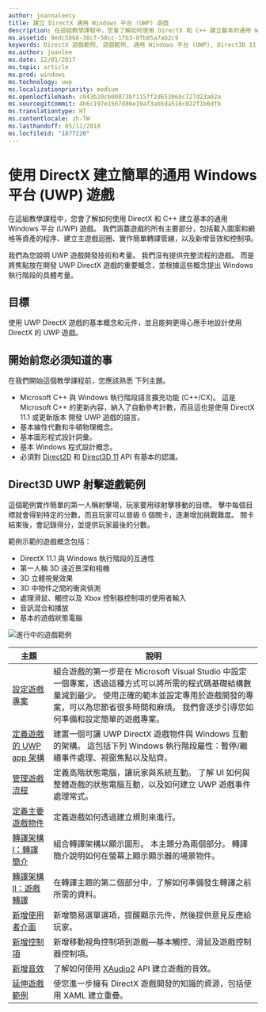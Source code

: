 ```yaml
---
author: joannaleecy
title: 建立 DirectX 通用 Windows 平台 (UWP) 遊戲
description: 在這組教學課程中，您會了解如何使用 DirectX 和 C++ 建立基本的通用 Windows 平台 (UWP) 遊戲。
ms.assetid: 9edc5868-38cf-58cc-1fb3-8fb85a7ab2c9
keywords: DirectX 遊戲範例, 遊戲範例, 通用 Windows 平台 (UWP), Direct3D 11 遊戲
ms.author: joanlee
ms.date: 12/01/2017
ms.topic: article
ms.prod: windows
ms.technology: uwp
ms.localizationpriority: medium
ms.openlocfilehash: c043b20cb00873bf115ff2d65306bc727d23a02a
ms.sourcegitcommit: 4b6c197e1567d86e19af3ab5da516c022f1b6dfb
ms.translationtype: HT
ms.contentlocale: zh-TW
ms.lasthandoff: 05/11/2018
ms.locfileid: "1877220"
---
```

# <a name="create-a-simple-universal-windows-platform-uwp-game-with-directx"></a>使用 DirectX 建立簡單的通用 Windows 平台 (UWP) 遊戲

在這組教學課程中，您會了解如何使用 DirectX 和 C++ 建立基本的通用 Windows 平台 (UWP) 遊戲。 我們涵蓋遊戲的所有主要部分，包括載入圖案和網格等資產的程序、建立主遊戲迴圈、實作簡單轉譯管線，以及新增音效和控制項。

我們為您說明 UWP 遊戲開發技術和考量。 我們沒有提供完整流程的遊戲。 而是將焦點放在開發 UWP DirectX 遊戲的重要概念，並根據這些概念提出 Windows 執行階段的具體考量。

## <a name="objective"></a>目標

使用 UWP DirectX 遊戲的基本概念和元件，並且能夠更得心應手地設計使用 DirectX 的 UWP 遊戲。

## <a name="what-you-need-to-know-before-starting"></a>開始前您必須知道的事


在我們開始這個教學課程前，您應該熟悉 下列主題。

-   Microsoft C++ 與 Windows 執行階段語言擴充功能 (C++/CX)。 這是 Microsoft C++ 的更新內容，納入了自動參考計數，而且這也是使用 DirectX 11.1 或更新版本 開發 UWP 遊戲的語言。
-   基本線性代數和牛頓物理概念。
-   基本圖形程式設計詞彙。
-   基本 Windows 程式設計概念。
-   必須對 [Direct2D](https://msdn.microsoft.com/library/windows/apps/dd370990.aspx) 和 [Direct3D 11](https://msdn.microsoft.com/library/windows/desktop/hh404569) API 有基本的認識。

##  <a name="direct3d-uwp-shooting-game-sample"></a>Direct3D UWP 射擊遊戲範例


這個範例實作簡單的第一人稱射擊場，玩家要用球射擊移動的目標。 擊中每個目標就會得到特定的分數，而且玩家可以晉級 6 個關卡，逐漸增加挑戰難度。 關卡結束後，會記錄得分，並提供玩家最後的分數。

範例示範的遊戲概念包括：

-   DirectX 11.1 與 Windows 執行階段的互通性
-   第一人稱 3D 遠近景深和相機
-   3D 立體視覺效果
-   3D 中物件之間的衝突偵測
-   處理滑鼠、觸控以及 Xbox 控制器控制項的使用者輸入
-   音訊混合和播放
-   基本的遊戲狀態電腦

![進行中的遊戲範例](images/simple-dx-game-overview.png)

| 主題 | 說明 |
|-------|-------------|
|[設定遊戲專案](tutorial--setting-up-the-games-infrastructure.md) | 組合遊戲的第一步是在 Microsoft Visual Studio 中設定一個專案，透過這種方式可以將所需的程式碼基礎結構數量減到最少。 使用正確的範本並設定專用於遊戲開發的專案，可以為您節省很多時間和麻煩。 我們會逐步引導您如何準備和設定簡單的遊戲專案。 |
| [定義遊戲的 UWP app 架構](tutorial--building-the-games-uwp-app-framework.md) | 建置一個可讓 UWP DirectX 遊戲物件與 Windows 互動的架構。 這包括下列 Windows 執行階段屬性：暫停/繼續事件處理、視窗焦點以及貼齊。  |
| [管理遊戲流程](tutorial-game-flow-management.md) | 定義高階狀態電腦，讓玩家與系統互動。 了解 UI 如何與整體遊戲的狀態電腦互動，以及如何建立 UWP 遊戲事件處理常式。 |
| [定義主要遊戲物件](tutorial--defining-the-main-game-loop.md) | 定義遊戲如何透過建立規則來進行。 |
| [轉譯架構 I：轉譯簡介](tutorial--assembling-the-rendering-pipeline.md) | 組合轉譯架構以顯示圖形。 本主題分為兩個部分。 轉譯簡介說明如何在螢幕上顯示顯示器的場景物件。 |
| [轉譯架構 II：遊戲轉譯](tutorial-game-rendering.md) | 在轉譯主題的第二個部分中，了解如何準備發生轉譯之前所需的資料。 |
| [新增使用者介面](tutorial--adding-a-user-interface.md) | 新增簡易選單選項，提醒顯示元件，然後提供意見反應給玩家。 |
| [新增控制項](tutorial--adding-controls.md) | 新增移動視角控制項到遊戲&mdash;基本觸控、滑鼠及遊戲控制器控制項。 |
| [新增音效](tutorial--adding-sound.md) | 了解如何使用 [XAudio2](https://msdn.microsoft.com/library/windows/desktop/ee415813) API 建立遊戲的音效。 |
| [延伸遊戲範例](tutorial-resources.md) | 使您進一步擁有 DirectX 遊戲開發的知識的資源，包括使用 XAML 建立重疊。 |